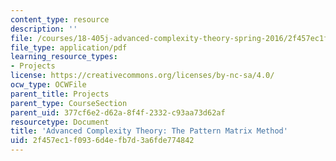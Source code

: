 ```yaml
---
content_type: resource
description: ''
file: /courses/18-405j-advanced-complexity-theory-spring-2016/2f457ec1f0936d4efb7d3a6fde774842_MIT18_405JS16_PaternMatrix.pdf
file_type: application/pdf
learning_resource_types:
- Projects
license: https://creativecommons.org/licenses/by-nc-sa/4.0/
ocw_type: OCWFile
parent_title: Projects
parent_type: CourseSection
parent_uid: 377cf6e2-d62a-8f4f-2332-c93aa73d62af
resourcetype: Document
title: 'Advanced Complexity Theory: The Pattern Matrix Method'
uid: 2f457ec1-f093-6d4e-fb7d-3a6fde774842
---
```

